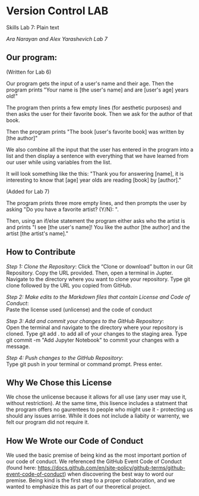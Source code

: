 # Version Control LAB
Skills Lab 7: Plain text

_Ara Narayan and Alex Yarashevich Lab 7_

## Our program: 
(Written for Lab 6)

Our program gets the input of a user's name and their age. 
Then the program prints "Your name is [the user's name] and are [user's age] years old!"

The program then prints a few empty lines (for aesthetic purposes) and then asks the user for their favorite book. Then we ask for the author of that book. 

Then the program prints "The book [user's favorite book] was written by [the author]" 

We also combine all the input that the user has entered in the program into a list and then display a sentence with everything that we have learned from our user
while using variables from the list.

It will look something like the this:
"Thank you for answering [name], it is interesting to know that [age] year olds are reading [book] by [author]."

(Added for Lab 7)

The program prints three more empty lines, and then prompts the user by asking "Do you have a favorite artist? (Y/N): ".

Then, using an if/else statement the program either asks who the artist is and prints "I see [the user's name]! You like the author [the author] and the artist [the artist's name]."

## How to Contribute
_Step 1: Clone the Repository_: 
Click the “Clone or download” button in our Git Repository. Copy the URL provided. Then, open a terminal in Jupter. Navigate to the directory where you want to clone your repository. Type git clone followed by the URL you copied from GitHub. 

_Step 2: Make edits to the Markdown files that contain License and Code of Conduct_:  
Paste the license used (unlicense) and the code of conduct

_Step 3: Add and commit your changes to the GitHub Repository_:  
Open the terminal and navigate to the directory where your repository is cloned. Type git add . to add all of your changes to the staging area. Type git commit -m "Add Jupyter Notebook" to commit your changes with a message. 

_Step 4: Push changes to the GitHub Repository_:  
Type git push in your terminal or command prompt. Press enter.

## Why We Chose this License 
We chose the unlicense because it allows for all use (any user may use it, without restriction). At the same time, this lisence includes a statment that the program offers no gaurentees to people who might use it - protecting us should any issues arrise. While it does not include a liabity or warrenty, we felt our program did not require it.

## How We Wrote our Code of Conduct 
We used the basic premise of being kind as the most important portion of our code of conduct. We referenced the GitHub Event Code of Conduct (found here: https://docs.github.com/en/site-policy/github-terms/github-event-code-of-conduct) when discovering the best way to word our premise. Being kind is the first step to a proper collaboration, and we wanted to emphasize this as part of our theoretical project. 
